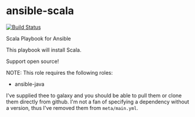 ansible-scala
==============

[![Build Status](https://travis-ci.org/AnsibleShipyard/ansible-scala.svg?branch=master)](https://travis-ci.org/AnsibleShipyard/ansible-scala)

Scala Playbook for Ansible

This playbook will install Scala.

Support open source!

NOTE: This role requires the following roles:
  - ansible-java

I've supplied thee to galaxy and you should be able to pull them or clone them
directly from github. I'm not a fan of specifying a dependency without a
version, thus I've removed them from `meta/main.yml`.

